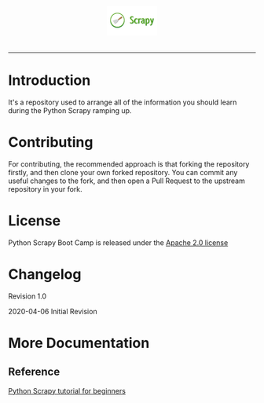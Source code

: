 <br/>
<div align="center">
  <img src="image/scrapy.png" height="60">
</div>
<br/>

***

# Introduction
It's a repository used to arrange all of the information you should learn during the Python Scrapy ramping up.

# Contributing
For contributing, the recommended approach is that forking the repository firstly, and then clone your own forked repository. You can commit any useful changes to the fork, and then open a Pull Request to the upstream repository in your fork.

# License
Python Scrapy Boot Camp is released under the [Apache 2.0 license](LICENSE)

# Changelog
Revision 1.0

2020-04-06
Initial Revision

# More Documentation
## Reference
[Python Scrapy tutorial for beginners](https://letslearnabout.net/tutorial/scrapy-tutorial/python-scrapy-tutorial-for-beginners-01-creating-your-first-spider/)